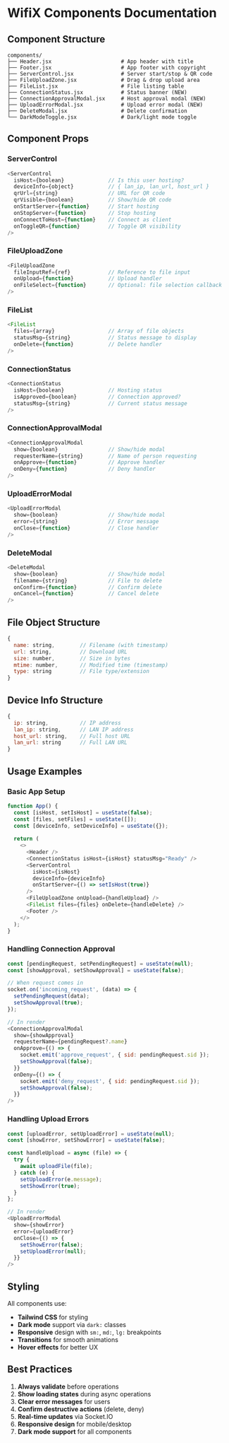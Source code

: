 # WifiX Components Documentation

## Component Structure

```
components/
├── Header.jsx                      # App header with title
├── Footer.jsx                      # App footer with copyright
├── ServerControl.jsx               # Server start/stop & QR code
├── FileUploadZone.jsx              # Drag & drop upload area
├── FileList.jsx                    # File listing table
├── ConnectionStatus.jsx            # Status banner (NEW)
├── ConnectionApprovalModal.jsx     # Host approval modal (NEW)
├── UploadErrorModal.jsx            # Upload error modal (NEW)
├── DeleteModal.jsx                 # Delete confirmation
└── DarkModeToggle.jsx              # Dark/light mode toggle
```

## Component Props

### ServerControl
```javascript
<ServerControl
  isHost={boolean}              // Is this user hosting?
  deviceInfo={object}           // { lan_ip, lan_url, host_url }
  qrUrl={string}                // URL for QR code
  qrVisible={boolean}           // Show/hide QR code
  onStartServer={function}      // Start hosting
  onStopServer={function}       // Stop hosting
  onConnectToHost={function}    // Connect as client
  onToggleQR={function}         // Toggle QR visibility
/>
```

### FileUploadZone
```javascript
<FileUploadZone
  fileInputRef={ref}            // Reference to file input
  onUpload={function}           // Upload handler
  onFileSelect={function}       // Optional: file selection callback
/>
```

### FileList
```javascript
<FileList
  files={array}                 // Array of file objects
  statusMsg={string}            // Status message to display
  onDelete={function}           // Delete handler
/>
```

### ConnectionStatus
```javascript
<ConnectionStatus
  isHost={boolean}              // Hosting status
  isApproved={boolean}          // Connection approved?
  statusMsg={string}            // Current status message
/>
```

### ConnectionApprovalModal
```javascript
<ConnectionApprovalModal
  show={boolean}                // Show/hide modal
  requesterName={string}        // Name of person requesting
  onApprove={function}          // Approve handler
  onDeny={function}             // Deny handler
/>
```

### UploadErrorModal
```javascript
<UploadErrorModal
  show={boolean}                // Show/hide modal
  error={string}                // Error message
  onClose={function}            // Close handler
/>
```

### DeleteModal
```javascript
<DeleteModal
  show={boolean}                // Show/hide modal
  filename={string}             // File to delete
  onConfirm={function}          // Confirm delete
  onCancel={function}           // Cancel delete
/>
```

## File Object Structure

```javascript
{
  name: string,        // Filename (with timestamp)
  url: string,         // Download URL
  size: number,        // Size in bytes
  mtime: number,       // Modified time (timestamp)
  type: string         // File type/extension
}
```

## Device Info Structure

```javascript
{
  ip: string,          // IP address
  lan_ip: string,      // LAN IP address
  host_url: string,    // Full host URL
  lan_url: string      // Full LAN URL
}
```

## Usage Examples

### Basic App Setup
```javascript
function App() {
  const [isHost, setIsHost] = useState(false);
  const [files, setFiles] = useState([]);
  const [deviceInfo, setDeviceInfo] = useState({});
  
  return (
    <>
      <Header />
      <ConnectionStatus isHost={isHost} statusMsg="Ready" />
      <ServerControl
        isHost={isHost}
        deviceInfo={deviceInfo}
        onStartServer={() => setIsHost(true)}
      />
      <FileUploadZone onUpload={handleUpload} />
      <FileList files={files} onDelete={handleDelete} />
      <Footer />
    </>
  );
}
```

### Handling Connection Approval
```javascript
const [pendingRequest, setPendingRequest] = useState(null);
const [showApproval, setShowApproval] = useState(false);

// When request comes in
socket.on('incoming_request', (data) => {
  setPendingRequest(data);
  setShowApproval(true);
});

// In render
<ConnectionApprovalModal
  show={showApproval}
  requesterName={pendingRequest?.name}
  onApprove={() => {
    socket.emit('approve_request', { sid: pendingRequest.sid });
    setShowApproval(false);
  }}
  onDeny={() => {
    socket.emit('deny_request', { sid: pendingRequest.sid });
    setShowApproval(false);
  }}
/>
```

### Handling Upload Errors
```javascript
const [uploadError, setUploadError] = useState(null);
const [showError, setShowError] = useState(false);

const handleUpload = async (file) => {
  try {
    await uploadFile(file);
  } catch (e) {
    setUploadError(e.message);
    setShowError(true);
  }
};

// In render
<UploadErrorModal
  show={showError}
  error={uploadError}
  onClose={() => {
    setShowError(false);
    setUploadError(null);
  }}
/>
```

## Styling

All components use:
- **Tailwind CSS** for styling
- **Dark mode** support via `dark:` classes
- **Responsive** design with `sm:`, `md:`, `lg:` breakpoints
- **Transitions** for smooth animations
- **Hover effects** for better UX

## Best Practices

1. **Always validate** before operations
2. **Show loading states** during async operations
3. **Clear error messages** for users
4. **Confirm destructive actions** (delete, deny)
5. **Real-time updates** via Socket.IO
6. **Responsive design** for mobile/desktop
7. **Dark mode support** for all components
